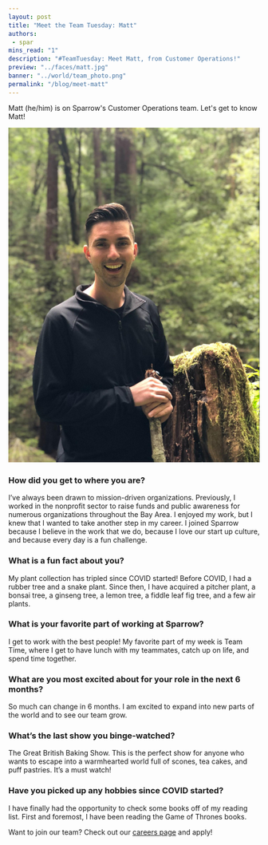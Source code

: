 ```yaml
---
layout: post
title: "Meet the Team Tuesday: Matt"
authors:
 - spar
mins_read: "1"
description: "#TeamTuesday: Meet Matt, from Customer Operations!"
preview: "../faces/matt.jpg"
banner: "../world/team_photo.png"
permalink: "/blog/meet-matt"
---
```


<style>
  .blog-post-content img {
    width: 50%;
    margin-left: auto;
    margin-right: auto;
    display: block;
  }
</style>

Matt (he/him) is on Sparrow's Customer Operations team. Let's get to know Matt!

![Matt in his element](/assets/images/faces/matt.jpg)

### How did you get to where you are?

I’ve always been drawn to mission-driven organizations. Previously, I worked in the nonprofit sector to raise funds and public awareness for numerous organizations throughout the Bay Area. I enjoyed my work, but I knew that I wanted to take another step in my career. I joined Sparrow because I believe in the work that we do, because I love our start up culture, and because every day is a fun challenge. 

### What is a fun fact about you?

My plant collection has tripled since COVID started! Before COVID, I had a rubber tree and a snake plant. Since then, I have acquired a pitcher plant, a bonsai tree, a ginseng tree, a lemon tree, a fiddle leaf fig tree, and a few air plants. 

### What is your favorite part of working at Sparrow?

I get to work with the best people! My favorite part of my week is Team Time, where I get to have lunch with my teammates, catch up on life, and spend time together. 

### What are you most excited about for your role in the next 6 months? 

So much can change in 6 months. I am excited to expand into new parts of the world and to see our team grow.

### What’s the last show you binge-watched?

The Great British Baking Show. This is the perfect show for anyone who wants to escape into a warmhearted world full of scones, tea cakes, and puff pastries. It’s a must watch! 

### Have you picked up any hobbies since COVID started? 

I have finally had the opportunity to check some books off of my reading list. First and foremost, I have been reading the Game of Thrones books. 


Want to join our team? Check out our [careers page](https://trysparrow.com/careers) and apply!
